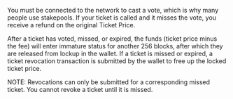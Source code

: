 You must be connected to the network to cast a vote, which is why many people use stakepools. If your ticket is called and it misses the vote, you receive a refund on the original Ticket Price.

After a ticket has voted, missed, or expired, the funds (ticket price minus the fee) will enter immature status for another 256 blocks, after which they are released from lockup in the wallet. If a ticket is missed or expired, a ticket revocation transaction is submitted by the wallet to free up the locked ticket price.

NOTE: Revocations can only be submitted for a corresponding missed ticket. You cannot revoke a ticket until it is missed.
